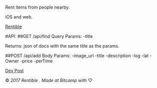 Rent items from people nearby.

iOS and web.

[Rentible](https://rentible.herokuapp.com/api/find)

#API:
##GET /api/find
Query Params:
-title

Returns:
json of docs with the same title as the params.

##POST /api/add
Body Params:
-image_url
-title
-description
-log
-lat
-Owner
-price
-perTime


[Dev Post]()

© _2017 Rentible . Made at Bitcamp with_ ♡
